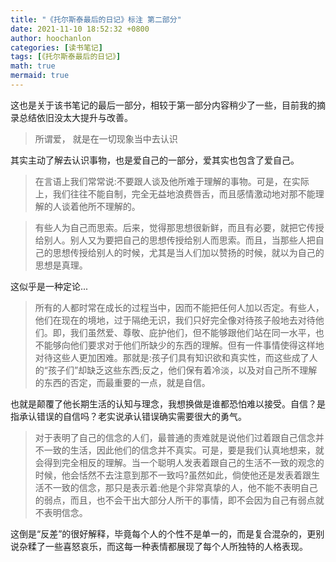 ```yaml
---
title: "《托尔斯泰最后的日记》标注 第二部分"
date: 2021-11-10 18:52:32 +0800
author: hoochanlon
categories: [读书笔记]
tags: [《托尔斯泰最后的日记》]
math: true
mermaid: true
---
```


这也是关于该书笔记的最后一部分，相较于第一部分内容稍少了一些，目前我的摘录总结依旧没太大提升与改善。<!--more-->

> 所谓爱， 就是在一切现象当中去认识

其实主动了解去认识事物，也是爱自己的一部分，爱其实也包含了爱自己。

> 在言语上我们常常说:不要跟人谈及他所难于理解的事物。可是，在实际上，我们往往不能自制，完全无益地浪费唇舌，而且感情激动地对那不能理解的人谈着他所不理解的。

> 有些人为自己而思索。后来，觉得那思想很新鲜，而且有必要，就把它传授给别人。别人又为要把自己的思想传授给别人而思索。而且，当那些人把自己的思想传授给别人的时候，尤其是当人们加以赞扬的时候，就以为自己的思想是真理。

这似乎是一种定论...

> 所有的人都时常在成长的过程当中，因而不能把任何人加以否定。有些人，他们在现在的境地，过于隔绝无识，我们只好完全像对待孩子般地去对待他们。即，我们虽然爱、尊敬、庇护他们，但不能够跟他们站在同一水平，也不能够向他们要求对于他们所缺少的东西的理解。但有一件事情使得这样地对待这些人更加困难。那就是:孩子们具有知识欲和真实性，而这些成了人的“孩子们”却缺乏这些东西;反之，他们保有着冷淡，以及对自己所不理解的东西的否定，而最重要的一点，就是自信。

也就是颠覆了他长期生活的认知与理念，我想换做是谁都恐怕难以接受。自信？是指承认错误的自信吗？老实说承认错误确实需要很大的勇气。

> 对于表明了自己的信念的人们，最普通的责难就是说他们过着跟自己信念并不一致的生活，因此他们的信念并不真实。可是，要是我们认真地想来，就会得到完全相反的理解。当一个聪明人发表着跟自己的生活不一致的观念的时候，他会恬然不去注意到那不一致吗?虽然如此，倘使他还是发表着跟生活不一致的信念，那只是表示着:他是个非常真挚的人，他不能不表明自己的弱点，而且，也不会干出大部分人所干的事情，即不会因为自己有弱点就不表明信念。

这倒是“反差”的很好解释，毕竟每个人的个性不是单一的，而是复合混杂的，更别说杂糅了一些喜怒哀乐，而这每一种表情都展现了每个人所独特的人格表现。

